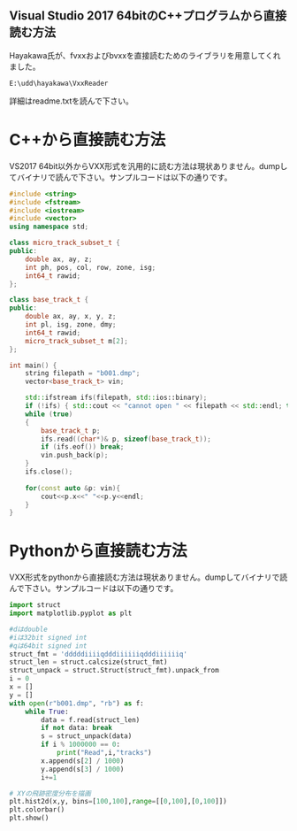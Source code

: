 ## Visual Studio 2017 64bitのC++プログラムから直接読む方法

Hayakawa氏が、fvxxおよびbvxxを直接読むためのライブラリを用意してくれました。

`E:\udd\hayakawa\VxxReader`

詳細はreadme.txtを読んで下さい。

# C++から直接読む方法

VS2017 64bit以外からVXX形式を汎用的に読む方法は現状ありません。dumpしてバイナリで読んで下さい。サンプルコードは以下の通りです。

```cpp
#include <string>
#include <fstream>
#include <iostream>
#include <vector>
using namespace std;

class micro_track_subset_t {
public:
	double ax, ay, z;
	int ph, pos, col, row, zone, isg;
	int64_t rawid;
};

class base_track_t {
public:
	double ax, ay, x, y, z;
	int pl, isg, zone, dmy;
	int64_t rawid;
	micro_track_subset_t m[2];
};

int main() {
	string filepath = "b001.dmp";
	vector<base_track_t> vin;

	std::ifstream ifs(filepath, std::ios::binary);
	if (!ifs) { std::cout << "cannot open " << filepath << std::endl; throw 0xff; }
	while (true)
	{
		base_track_t p;
		ifs.read((char*)& p, sizeof(base_track_t));
		if (ifs.eof()) break;
		vin.push_back(p);
	}
	ifs.close();
    
    for(const auto &p: vin){
        cout<<p.x<<" "<<p.y<<endl;
    }
}

```
# Pythonから直接読む方法

VXX形式をpythonから直接読む方法は現状ありません。dumpしてバイナリで読んで下さい。サンプルコードは以下の通りです。

```python
import struct
import matplotlib.pyplot as plt

#dはdouble
#iは32bit signed int
#qは64bit signed int
struct_fmt = 'dddddiiiiqdddiiiiiiqdddiiiiiiq'
struct_len = struct.calcsize(struct_fmt)
struct_unpack = struct.Struct(struct_fmt).unpack_from
i = 0
x = []
y = []
with open(r"b001.dmp", "rb") as f:
    while True:
        data = f.read(struct_len)
        if not data: break
        s = struct_unpack(data)
        if i % 1000000 == 0:
            print("Read",i,"tracks")
        x.append(s[2] / 1000)
        y.append(s[3] / 1000)
        i+=1

# XYの飛跡密度分布を描画
plt.hist2d(x,y, bins=[100,100],range=[[0,100],[0,100]])
plt.colorbar()
plt.show()
```